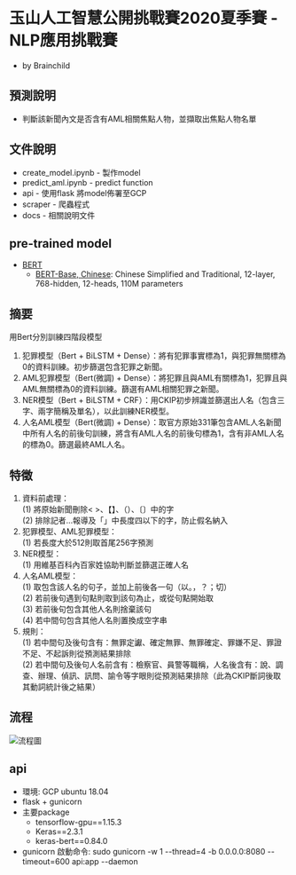 # 玉山人工智慧公開挑戰賽2020夏季賽 - NLP應用挑戰賽
* by Brainchild

## 預測說明
* 判斷該新聞內文是否含有AML相關焦點人物，並擷取出焦點人物名單
## 文件說明
* create_model.ipynb - 製作model
* predict_aml.ipynb - predict function
* api - 使用flask 將model佈署至GCP
* scraper - 爬蟲程式 
* docs - 相關說明文件
## pre-trained model
* [BERT](https://github.com/google-research/bert)
    - [BERT-Base, Chinese](https://storage.googleapis.com/bert_models/2018_11_03/chinese_L-12_H-768_A-12.zip): Chinese Simplified and Traditional, 12-layer, 768-hidden, 12-heads, 110M parameters
## 摘要
用Bert分別訓練四階段模型
1.	犯罪模型（Bert + BiLSTM + Dense）：將有犯罪事實標為1，與犯罪無關標為0的資料訓練。初步篩選包含犯罪之新聞。
2.	AML犯罪模型（Bert(微調) + Dense）：將犯罪且與AML有關標為1，犯罪且與AML無關標為0的資料訓練。篩選有AML相關犯罪之新聞。
3.	NER模型（Bert + BiLSTM + CRF）：用CKIP初步辨識並篩選出人名（包含三字、兩字簡稱及單名），以此訓練NER模型。
4.	人名AML模型（Bert(微調) + Dense）：取官方原始331筆包含AML人名新聞中所有人名的前後句訓練，將含有AML人名的前後句標為1，含有非AML人名的標為0。篩選最終AML人名。
## 特徵
1.	資料前處理：<br>
(1) 	將原始新聞刪除< >、【】、（）、〔〕中的字<br>
(2) 	排除記者…報導及「」中長度四以下的字，防止假名納入<br>
2.	犯罪模型、AML犯罪模型：<br>
(1) 	若長度大於512則取首尾256字預測<br>
3.	NER模型：<br>
(1) 	用維基百科內百家姓協助判斷並篩選正確人名<br>
4.	人名AML模型：<br>
(1) 	取包含該人名的句子，並加上前後各一句（以。，？；切）<br>
(2) 	若前後句遇到句點則取到該句為止，或從句點開始取<br>
(3) 	若前後句包含其他人名則捨棄該句<br>
(4) 	若中間句包含其他人名則置換成空字串<br>
5.	規則：<br>
(1) 	若中間句及後句含有：無罪定讞、確定無罪、無罪確定、罪嫌不足、罪證不足、不起訴則從預測結果排除<br>
(2) 	若中間句及後句人名前含有：檢察官、員警等職稱，人名後含有：說、調查、辦理、偵訊、訊問、諭令等字眼則從預測結果排除（此為CKIP斷詞後取其動詞統計後之結果）<br>


## 流程
![流程圖](https://github.com/jasonliu1990/esun_summer_game_2020/blob/master/docs/%E6%B5%81%E7%A8%8B.png)

## api 
* 環境: GCP ubuntu 18.04
* flask + gunicorn
* 主要package
  * tensorflow-gpu==1.15.3
  * Keras==2.3.1
  * keras-bert==0.84.0
* gunicorn 啟動命令: sudo gunicorn -w 1 --thread=4 -b 0.0.0.0:8080 --timeout=600 api:app --daemon
